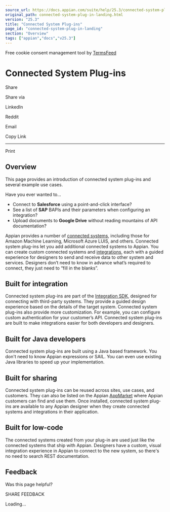 ```yaml
---
source_url: https://docs.appian.com/suite/help/25.3/connected-system-plug-in-landing.html
original_path: connected-system-plug-in-landing.html
version: "25.3"
title: "Connected System Plug-ins"
page_id: "connected-system-plug-in-landing"
section: "Overview"
tags: ["appian","docs","v25.3"]
---
```



Free cookie consent management tool by [TermsFeed](https://www.termsfeed.com/)

# Connected System Plug-ins

Share

Share via

LinkedIn

Reddit

Email

Copy Link

* * *

Print

## Overview

This page provides an introduction of connected system plug-ins and several example use cases.

Have you ever wanted to…

-   Connect to **Salesforce** using a point-and-click interface?
-   See a list of **SAP** BAPIs and their parameters when configuring an integration?
-   Upload documents to **Google Drive** without reading mountains of API documentation?

Appian provides a number of [connected systems](Connected_System_Object.html), including those for Amazon Machine Learning, Microsoft Azure LUIS, and others. Connected system plug-ins let you add additional connected systems to Appian. You can create custom connected systems and [integrations](Integration_Object.html), each with a guided experience for designers to send and receive data to other system and services. Designers don’t need to know in advance what’s required to connect, they just need to “fill in the blanks”.

## Built for integration

Connected system plug-ins are part of the [Integration SDK](integration-sdk-overview.html), designed for connecting with third-party systems. They provide a guided design experience based on the details of the target system. Connected system plug-ins also provide more customization. For example, you can configure custom authentication for your customer’s API. Connected system plug-ins are built to make integrations easier for both developers and designers.

## Built for Java developers

Connected system plug-ins are built using a Java based framework. You don't need to know Appian expressions or SAIL. You can even use existing Java libraries to speed up your implementation.

## Built for sharing

Connected system plug-ins can be reused across sites, use cases, and customers. They can also be listed on the Appian [AppMarket](https://community.appian.com/b/appmarket) where Appian customers can find and use them. Once installed, connected system plug-ins are available to any Appian designer when they create connected systems and integrations in their application.

## Built for low-code

The connected systems created from your plug-in are used just like the connected systems that ship with Appian. Designers have a custom, visual integration experience in Appian to connect to the new system, so there's no need to search REST documentation.

## Feedback

Was this page helpful?

SHARE FEEDBACK

Loading...